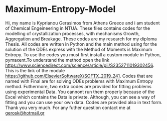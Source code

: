 # Maximum-Entropy-Model
Hi, my name is Kyprianou Gerasimos from Athens Greece and i am student of Chemical Engeineering in NTUA. These files contains codes for the modelling of crystallization processes, with mechanisms Growth, Aggregation and Breakage.
These codes are my research for my diploma Thesis.
All codes are written in Python and the main method using for the solution of the ODEs express with the Method of Moments is Maximum Entropy.
To use the codes you must first install a custom module in Python, pymaxent.To understand the method open the link https://www.sciencedirect.com/science/article/pii/S2352711019302456. This is the link of the module https://github.com/ElsevierSoftwareX/SOFTX_2019_241.
Codes that are named with Final are for solving ODEs problems with Maximum Entropy method.
Futhermore, two extra codes are provided for fitting problems using experimental Data. You cannont run them properly because of the Excel which contains the Data is private.
Although, you can see a way of fitting and you can use your own data. 
Codes are provided also in text form.
Thank you very much.
For any futher question contact me at gerosk@hotmail.gr

